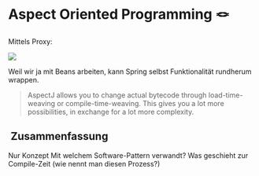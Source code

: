 
# Aspect Oriented Programming 🪢

Mittels Proxy: 

![][image-1]

Weil wir ja mit Beans arbeiten, kann Spring selbst Funktionalität rundherum wrappen.

> AspectJ allows you to change actual bytecode through load-time-weaving or compile-time-weaving. This gives you a lot more possibilities, in exchange for a lot more complexity.

##  Zusammenfassung
Nur Konzept
Mit welchem Software-Pattern verwandt?
Was geschieht zur Compile-Zeit (wie nennt man diesen Prozess?)


[image-1]:	https://www.marcobehler.com/images/spring-clig-proxies.png